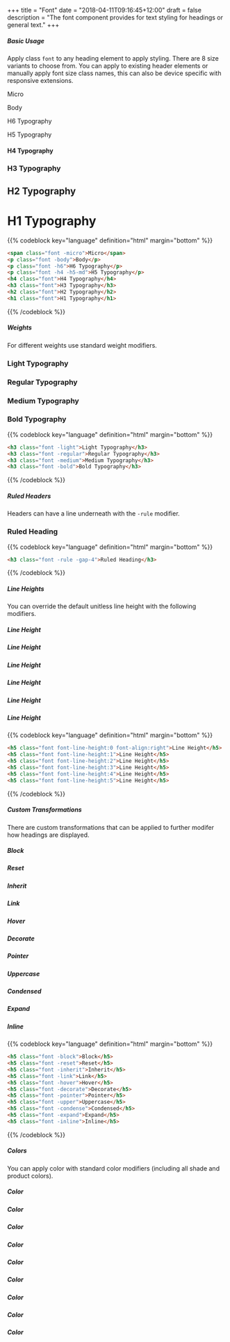 +++
title = "Font"
date = "2018-04-11T09:16:45+12:00"
draft = false
description = "The font component provides for text styling for headings or general text."
+++

##### Basic Usage

Apply class `font` to any heading element to apply styling. There are 8 size variants to choose from. You can apply to existing header elements or manually apply font size class names, this can also be device specific with responsive extensions.

<span class="font font-size:micro -gap-2">Micro</span>
<p class="font body -gap-2">Body</p>
<p class="font font-size:h6 -gap-2">H6 Typography</p>
<p class="font h4 -h5-md -gap-2">H5 Typography</p>
<h4 class="font gap-2">H4 Typography</h4>
<h3 class="font gap-2">H3 Typography</h3>
<h2 class="font gap-2">H2 Typography</h2>
<h1 class="font gap-2">H1 Typography</h1>

{{% codeblock key="language" definition="html" margin="bottom" %}}
```html
<span class="font -micro">Micro</span>
<p class="font -body">Body</p>
<p class="font -h6">H6 Typography</p>
<p class="font -h4 -h5-md">H5 Typography</p>
<h4 class="font">H4 Typography</h4>
<h3 class="font">H3 Typography</h3>
<h2 class="font">H2 Typography</h2>
<h1 class="font">H1 Typography</h1>
```
{{% /codeblock %}}

##### Weights

For different weights use standard weight modifiers.

<h3 class="font -gap-3 font-weight:light">Light Typography</h3>
<h3 class="font -gap-3 font-weight:regular">Regular Typography</h3>
<h3 class="font -gap-3 font-weight:medium">Medium Typography</h3>
<h3 class="font -gap-3 font-weight:bold">Bold Typography</h3>

{{% codeblock key="language" definition="html" margin="bottom" %}}
```html
<h3 class="font -light">Light Typography</h3>
<h3 class="font -regular">Regular Typography</h3>
<h3 class="font -medium">Medium Typography</h3>
<h3 class="font -bold">Bold Typography</h3>
```
{{% /codeblock %}}





##### Ruled Headers

Headers can have a line underneath with the `-rule` modifier.

<h3 class="font font:underline -gap-4">Ruled Heading</h3>

{{% codeblock key="language" definition="html" margin="bottom" %}}
```html
<h3 class="font -rule -gap-4">Ruled Heading</h3>
```
{{% /codeblock %}}

##### Line Heights

You can override the default unitless line height with the following modifiers.

<h5 class="font font-leading:0 font-align:right">Line Height</h5>
<h5 class="font font-leading:1">Line Height</h5>
<h5 class="font font-leading:2">Line Height</h5>
<h5 class="font font-leading:3">Line Height</h5>
<h5 class="font font-leading:4">Line Height</h5>
<h5 class="font font-leading:5">Line Height</h5>

{{% codeblock key="language" definition="html" margin="bottom" %}}
```html
<h5 class="font font-line-height:0 font-align:right">Line Height</h5>
<h5 class="font font-line-height:1">Line Height</h5>
<h5 class="font font-line-height:2">Line Height</h5>
<h5 class="font font-line-height:3">Line Height</h5>
<h5 class="font font-line-height:4">Line Height</h5>
<h5 class="font font-line-height:5">Line Height</h5>
```
{{% /codeblock %}}


##### Custom Transformations

There are custom transformations that can be applied to further modifer how headings are displayed.

<h5 class="font -block">Block</h5>
<h5 class="font -reset">Reset</h5>
<h5 class="font -inherit">Inherit</h5>
<h5 class="font -link">Link</h5>
<h5 class="font -hover">Hover</h5>
<h5 class="font -decorate">Decorate</h5>
<h5 class="font -pointer">Pointer</h5>
<h5 class="font font-transform:upper">Uppercase</h5>
<h5 class="font -condense">Condensed</h5>
<h5 class="font -expand">Expand</h5>
<h5 class="font -inline -gap-2">Inline</h5>

{{% codeblock key="language" definition="html" margin="bottom" %}}
```html
<h5 class="font -block">Block</h5>
<h5 class="font -reset">Reset</h5>
<h5 class="font -inherit">Inherit</h5>
<h5 class="font -link">Link</h5>
<h5 class="font -hover">Hover</h5>
<h5 class="font -decorate">Decorate</h5>
<h5 class="font -pointer">Pointer</h5>
<h5 class="font -upper">Uppercase</h5>
<h5 class="font -condense">Condensed</h5>
<h5 class="font -expand">Expand</h5>
<h5 class="font -inline">Inline</h5>
```
{{% /codeblock %}}

##### Colors

You can apply color with standard color modifiers (including all shade and product colors).

<h5 class="font -red">Color</h5>
<h5 class="font -orange">Color</h5>
<h5 class="font -yellow">Color</h5>
<h5 class="font -green">Color</h5>
<h5 class="font -blue">Color</h5>
<h5 class="font -purple">Color</h5>
<h5 class="font -black">Color</h5>
<h5 class="font -grey">Color</h5>
<h5 class="font -white">Color</h5>

